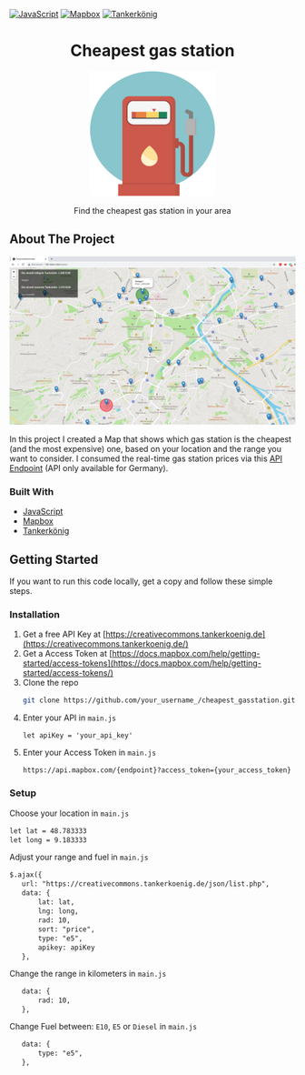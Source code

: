 <!-- PROJECT LOGO -->
[![JavaScript](https://img.shields.io/badge/Language-JavaScript-yellowgreen.svg?style=flat-square&logo=Javascript&logoColor=white)](https://developer.mozilla.org/de/docs/Web/JavaScript) 
[![Mapbox](https://img.shields.io/badge/map-Mapbox-blue.svg?style=flat-square&logo=mapbox&logoColor=white)](https://docs.mapbox.com/api/overview/) 
[![Tankerkönig](https://img.shields.io/badge/API-Tankerkönig-green.svg?style=flat-square)](https://www.tankerkoenig.de/) 


<h1 align="center">Cheapest gas station</h1>
<p align="center">
  <a href="![image](https://github.com/DanielGuo1/cheapest_gasstation/blob/main/images/gas_station.png)">
    <img src="https://github.com/DanielGuo1/cheapest_gasstation/blob/main/images/gas_station.png" alt="Logo" width="220" height="220">
  </a>
  <p align="center">
    Find the cheapest gas station in your area
  </p>
</p>


## About The Project


![front_end](https://raw.githubusercontent.com/DanielGuo1/cheapest_gasstation/main/images/frontend.png)

In this project I created a Map that shows which gas station is the cheapest (and the most expensive) one, based on your location and the range you want to consider. 
I consumed the real-time gas station prices via this [API Endpoint](https://creativecommons.tankerkoenig.de/) 
(API only available for Germany).

### Built With

* [JavaScript](https://developer.mozilla.org/de/docs/Web/JavaScript)
* [Mapbox](https://docs.mapbox.com/api/overview/)
* [Tankerkönig](https://www.tankerkoenig.de/)



<!-- GETTING STARTED -->
## Getting Started

If you want to run this code locally, get a copy and follow these simple steps.

### Installation

1. Get a free API Key at [https://creativecommons.tankerkoenig.de](https://creativecommons.tankerkoenig.de/)
2. Get a Access Token at [https://docs.mapbox.com/help/getting-started/access-tokens](https://docs.mapbox.com/help/getting-started/access-tokens/)
3. Clone the repo
   ```sh
   git clone https://github.com/your_username_/cheapest_gasstation.git
   ```
3. Enter your API in `main.js`
   ```JS
   let apiKey = 'your_api_key'
   ```
4. Enter your Access Token in `main.js`
   ```url
   https://api.mapbox.com/{endpoint}?access_token={your_access_token}
   ```
   
### Setup

Choose your location in `main.js`
   ```JS
   let lat = 48.783333
   let long = 9.183333
   ```
Adjust your range and fuel in `main.js`
   ```JS
   $.ajax({
      url: "https://creativecommons.tankerkoenig.de/json/list.php",
      data: {
          lat: lat,
          lng: long,
          rad: 10,
          sort: "price",
          type: "e5",
          apikey: apiKey
      },
   ```
Change the range in kilometers in `main.js`
   ```JS
      data: {
          rad: 10,
      },
   ```
Change Fuel between: `E10`, `E5` or `Diesel` in `main.js`
   ```JS
      data: {
          type: "e5",
      },
   ```
